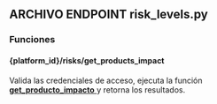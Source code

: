 ## ARCHIVO ENDPOINT risk_levels.py

### Funciones
#### {platform_id}/risks/get_products_impact

Valida las credenciales de acceso, ejecuta la función <a href="../../../../../desarrollo/api/funciones/riesgos/#get_producto_impacto"> 
    <strong>get_producto_impacto</strong>
  </a> y retorna los resultados. 